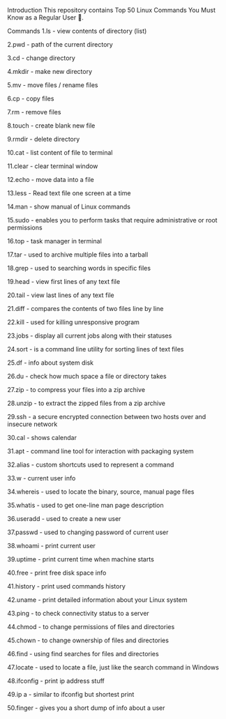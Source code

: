 Introduction
This repository contains Top 50 Linux Commands You Must Know as a Regular User 🐧.

Commands
1.ls - view contents of directory (list)

2.pwd - path of the current directory

3.cd - change directory

4.mkdir - make new directory

5.mv - move files / rename files

6.cp - copy files

7.rm - remove files

8.touch - create blank new file

9.rmdir - delete directory

10.cat - list content of file to terminal

11.clear - clear terminal window

12.echo - move data into a file

13.less - Read text file one screen at a time

14.man - show manual of Linux commands

15.sudo - enables you to perform tasks that require administrative or root permissions

16.top - task manager in terminal

17.tar - used to archive multiple files into a tarball

18.grep - used to searching words in specific files

19.head - view first lines of any text file

20.tail - view last lines of any text file

21.diff - compares the contents of two files line by line

22.kill - used for killing unresponsive program

23.jobs - display all current jobs along with their statuses

24.sort - is a command line utility for sorting lines of text files

25.df - info about system disk

26.du - check how much space a file or directory takes

27.zip - to compress your files into a zip archive

28.unzip - to extract the zipped files from a zip archive

29.ssh - a secure encrypted connection between two hosts over and insecure network

30.cal - shows calendar

31.apt - command line tool for interaction with packaging system

32.alias - custom shortcuts used to represent a command

33.w - current user info

34.whereis - used to locate the binary, source, manual page files

35.whatis - used to get one-line man page description

36.useradd - used to create a new user

37.passwd - used to changing password of current user

38.whoami - print current user

39.uptime - print current time when machine starts

40.free - print free disk space info

41.history - print used commands history

42.uname - print detailed information about your Linux system

43.ping - to check connectivity status to a server

44.chmod - to change permissions of files and directories

45.chown - to change ownership of files and directories

46.find - using find searches for files and directories

47.locate - used to locate a file, just like the search command in Windows

48.ifconfig - print ip address stuff

49.ip a - similar to ifconfig but shortest print

50.finger - gives you a short dump of info about a user
